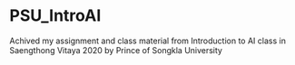 # PSU_IntroAI

Achived my assignment and class material from Introduction to AI class in Saengthong Vitaya 2020 by Prince of Songkla University
